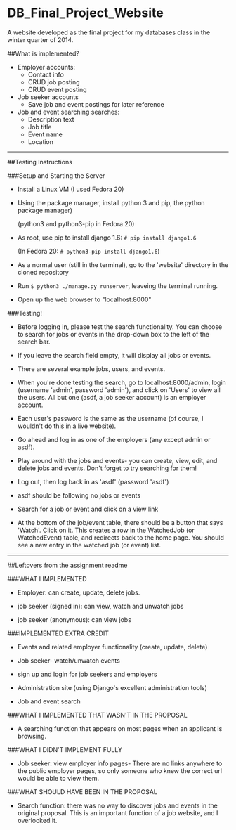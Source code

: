 DB_Final_Project_Website
========================

A website developed as the final project for my databases class in the winter quarter of 2014.

##What is implemented?

* Employer accounts:
  * Contact info
  * CRUD job posting
  * CRUD event posting
* Job seeker accounts
  * Save job and event postings for later reference
* Job and event searching searches:
  * Description text
  * Job title
  * Event name
  * Location

---

##Testing Instructions

###Setup and Starting the Server

* Install a Linux VM (I used Fedora 20)

* Using the package manager, install python 3 and pip, the python package manager)

  (python3 and python3-pip in Fedora 20)

* As root, use pip to install django 1.6: `# pip install django1.6`

  (In Fedora 20: `# python3-pip install django1.6`)

* As a normal user (still in the terminal), go to the 'website' directory in the cloned repository

* Run `$ python3 ./manage.py runserver`, leaveing the terminal running.

* Open up the web browser to "localhost:8000"

###Testing!

* Before logging in, please test the search functionality. You can choose to search for jobs or events in the drop-down box to the left of the search bar. 

* If you leave the search field empty, it will display all jobs or events.

* There are several example jobs, users, and events.

* When you're done testing the search, go to localhost:8000/admin, login (username 'admin', password 'admin'), and click on 'Users' to view all the users. All but one (asdf, a job seeker account) is an employer account.

* Each user's password is the same as the username (of course, I wouldn't do this in a live website).

* Go ahead and log in as one of the employers (any except admin or asdf).

* Play around with the jobs and events- you can create, view, edit, and delete jobs and events. Don't forget to try searching for them!

* Log out, then log back in as 'asdf' (password 'asdf')

* asdf should be following no jobs or events

* Search for a job or event and click on a view link

* At the bottom of the job/event table, there should be a button that says 'Watch'. Click on it. This creates a row in the WatchedJob (or WatchedEvent) table, and redirects back to the home page. You should see a new entry in the watched job (or event) list.

---

##Leftovers from the assignment readme

###WHAT I IMPLEMENTED

* Employer: can create, update, delete jobs.

* job seeker (signed in): can view, watch and unwatch jobs

* job seeker (anonymous): can view jobs

###IMPLEMENTED EXTRA CREDIT 

* Events and related employer functionality (create, update, delete)

* Job seeker- watch/unwatch events

* sign up and login for job seekers and employers

* Administration site (using Django's excellent administration tools)

* Job and event search

###WHAT I IMPLEMENTED THAT WASN'T IN THE PROPOSAL

* A searching function that appears on most pages when an applicant is browsing.

###WHAT I DIDN'T IMPLEMENT FULLY

* Job seeker: view employer info pages- There are no links anywhere to the public employer pages, so only someone who knew the correct url would be able to view them.

###WHAT SHOULD HAVE BEEN IN THE PROPOSAL

* Search function: there was no way to discover jobs and events in the original proposal. This is an important function of a job website, and I overlooked it.


